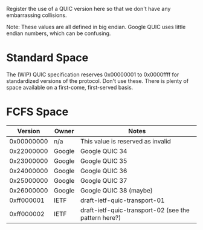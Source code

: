 Register the use of a QUIC version here so that we don't have any embarrassing collisions.

Note: These values are all defined in big endian.  Google QUIC uses little endian numbers, which can be confusing.

# Standard Space

The (WIP) QUIC specification reserves 0x00000001 to 0x0000ffff for standardized versions of the protocol.  Don't use these.  There is plenty of space available on a first-come, first-served basis.

# FCFS Space

| Version | Owner | Notes |
|--|--|--|
| 0x00000000 | n/a | This value is reserved as invalid |
| 0x22000000 | Google | Google QUIC 34 |
| 0x23000000 | Google | Google QUIC 35 |
| 0x24000000 | Google | Google QUIC 36 |
| 0x25000000 | Google | Google QUIC 37 |
| 0x26000000 | Google | Google QUIC 38 (maybe) |
| 0xff000001 | IETF | draft-ietf-quic-transport-01 |
| 0xff000002 | IETF | draft-ietf-quic-transport-02 (see the pattern here?) |